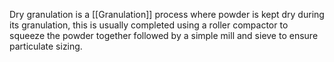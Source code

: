 Dry granulation is a [[Granulation]] process where powder is kept dry during its granulation, this is usually completed using a roller compactor to squeeze the powder together followed by a simple mill and sieve to ensure particulate sizing.